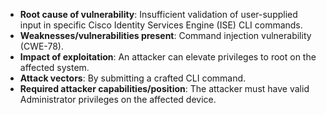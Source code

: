 - **Root cause of vulnerability**: Insufficient validation of user-supplied input in specific Cisco Identity Services Engine (ISE) CLI commands.
- **Weaknesses/vulnerabilities present**: Command injection vulnerability (CWE-78).
- **Impact of exploitation**: An attacker can elevate privileges to root on the affected system.
- **Attack vectors**: By submitting a crafted CLI command.
- **Required attacker capabilities/position**: The attacker must have valid Administrator privileges on the affected device.